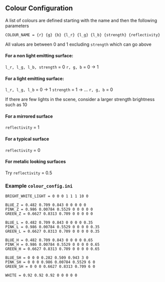 ## Colour Configuration

A list of colours are defined starting with the name and then the following parameters

`COLOUR_NAME = {r} {g} {b} {l_r} {l_g} {l_b} {strength} {reflectivity}`

All values are between 0 and 1 excluding `strength` which can go above

#### For a non light emitting surface:
`l_r, l_g, l_b, strength` = 0
`r, g, b` = 0 -> 1
#### For a light emitting surface:
`l_r, l_g, l_b` = 0 -> 1 
`strength` = 1 -> ... 
`r, g, b` = 0

If there are few lights in the scene, consider a larger strength brightness such as 10

#### For a mirrored surface 
`reflectivity` = 1
#### For a typical surface
`reflectivity` = 0
#### For metalic looking surfaces 
Try `reflectivity` = 0.5 

### Example `colour_config.ini`

```
BRIGHT_WHITE_LIGHT = 0 0 0 1 1 1 10 0

BLUE_Z = 0.482 0.709 0.843 0 0 0 0 0
PINK_Z = 0.986 0.00784 0.5529 0 0 0 0 0
GREEN_Z = 0.6627 0.8313 0.709 0 0 0 0 0

BLUE_L = 0.482 0.709 0.843 0 0 0 0 0.35
PINK_L = 0.986 0.00784 0.5529 0 0 0 0 0.35
GREEN_L = 0.6627 0.8313 0.709 0 0 0 0 0.35

BLUE_H = 0.482 0.709 0.843 0 0 0 0 0.65
PINK_H = 0.986 0.00784 0.5529 0 0 0 0 0.65
GREEN_H = 0.6627 0.8313 0.709 0 0 0 0 0.65

BLUE_SH = 0 0 0 0.282 0.509 0.943 3 0 
PINK_SH = 0 0 0 0.986 0.00784 0.5529 6 0
GREEN_SH = 0 0 0 0.6627 0.8313 0.709 6 0

WHITE = 0.92 0.92 0.92 0 0 0 0 0
```
